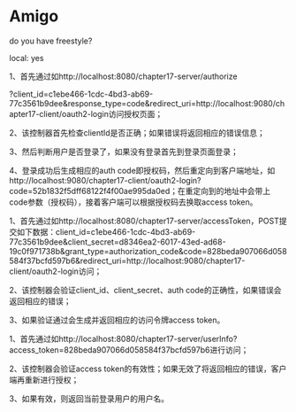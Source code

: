 # Amigo

do you have freestyle?

local: yes

1、首先通过如http://localhost:8080/chapter17-server/authorize

?client_id=c1ebe466-1cdc-4bd3-ab69-77c3561b9dee&response_type=code&redirect_uri=http://localhost:9080/chapter17-client/oauth2-login访问授权页面；

2、该控制器首先检查clientId是否正确；如果错误将返回相应的错误信息；

3、然后判断用户是否登录了，如果没有登录首先到登录页面登录；

4、登录成功后生成相应的auth code即授权码，然后重定向到客户端地址，如http://localhost:9080/chapter17-client/oauth2-login?code=52b1832f5dff68122f4f00ae995da0ed；在重定向到的地址中会带上code参数（授权码），接着客户端可以根据授权码去换取access token。


1、首先通过如http://localhost:8080/chapter17-server/accessToken，POST提交如下数据：client_id=c1ebe466-1cdc-4bd3-ab69-77c3561b9dee&client_secret=d8346ea2-6017-43ed-ad68-19c0f971738b&grant_type=authorization_code&code=828beda907066d058584f37bcfd597b6&redirect_uri=http://localhost:9080/chapter17-client/oauth2-login访问；

2、该控制器会验证client_id、client_secret、auth code的正确性，如果错误会返回相应的错误；

3、如果验证通过会生成并返回相应的访问令牌access token。


1、首先通过如http://localhost:8080/chapter17-server/userInfo? access_token=828beda907066d058584f37bcfd597b6进行访问；

2、该控制器会验证access token的有效性；如果无效了将返回相应的错误，客户端再重新进行授权；

3、如果有效，则返回当前登录用户的用户名。